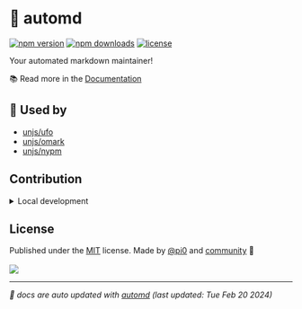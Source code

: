 # 🤖 automd

<!-- automd:badges license color=yellow -->

[![npm version](https://flat.badgen.net/npm/v/automd?color=yellow)](https://npmjs.com/package/automd)
[![npm downloads](https://flat.badgen.net/npm/dm/automd?color=yellow)](https://npmjs.com/package/automd)
[![license](https://flat.badgen.net/github/license/unjs/automd?color=yellow)](https://github.com/unjs/automd/blob/main/LICENSE)

<!-- /automd -->

Your automated markdown maintainer!

📚 Read more in the [Documentation](https://automd.unjs.io)

## 🦴 Used by

- [unjs/ufo](https://github.com/unjs/ufo)
- [unjs/omark](https://github.com/unjs/omark)
- [unjs/nypm](https://github.com/unjs/nypm)

## Contribution

<!-- automd:fetch url="gh:unjs/.github/main/snippets/readme-contrib-pnpm.md" -->

<details>
  <summary>Local development</summary>

- Clone this repository
- Install the latest LTS version of [Node.js](https://nodejs.org/en/)
- Enable [Corepack](https://github.com/nodejs/corepack) using `corepack enable`
- Install dependencies using `pnpm install`
- Run tests using `pnpm dev` or `pnpm test`

</details>

<!-- /automd -->

## License

<!-- automd:contributors license=MIT author="pi0" -->

Published under the [MIT](https://github.com/unjs/automd/blob/main/LICENSE) license.
Made by [@pi0](https://github.com/pi0) and [community](https://github.com/unjs/automd/graphs/contributors) 💛
<br><br>
<a href="https://github.com/unjs/automd/graphs/contributors">
<img src="https://contrib.rocks/image?repo=unjs/automd" />
</a>

<!-- /automd -->

<!-- automd:with-automd separator -->

---
_🤖 docs are auto updated with [automd](https:/automd.unjs.io) (last updated: Tue Feb 20 2024)_

<!-- /automd -->
